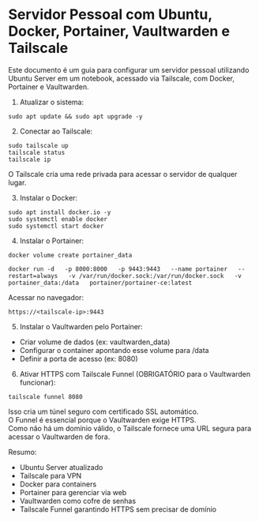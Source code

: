 # Servidor Pessoal com Ubuntu, Docker, Portainer, Vaultwarden e Tailscale

Este documento é um guia para configurar um servidor pessoal utilizando Ubuntu Server em um notebook, acessado via Tailscale, com Docker, Portainer e Vaultwarden.

1. Atualizar o sistema:
```
sudo apt update && sudo apt upgrade -y
```

2. Conectar ao Tailscale:
```
sudo tailscale up
tailscale status
tailscale ip
```
O Tailscale cria uma rede privada para acessar o servidor de qualquer lugar.

3. Instalar o Docker:
```
sudo apt install docker.io -y
sudo systemctl enable docker
sudo systemctl start docker
```

4. Instalar o Portainer:
```
docker volume create portainer_data

docker run -d   -p 8000:8000   -p 9443:9443   --name portainer   --restart=always   -v /var/run/docker.sock:/var/run/docker.sock   -v portainer_data:/data   portainer/portainer-ce:latest
```
Acessar no navegador:
```
https://<tailscale-ip>:9443
```

5. Instalar o Vaultwarden pelo Portainer:
- Criar volume de dados (ex: vaultwarden_data)
- Configurar o container apontando esse volume para /data
- Definir a porta de acesso (ex: 8080)

6. Ativar HTTPS com Tailscale Funnel (OBRIGATÓRIO para o Vaultwarden funcionar):
```
tailscale funnel 8080
```
Isso cria um túnel seguro com certificado SSL automático.  
O Funnel é essencial porque o Vaultwarden exige HTTPS.  
Como não há um domínio válido, o Tailscale fornece uma URL segura para acessar o Vaultwarden de fora.

Resumo:
- Ubuntu Server atualizado
- Tailscale para VPN
- Docker para containers
- Portainer para gerenciar via web
- Vaultwarden como cofre de senhas
- Tailscale Funnel garantindo HTTPS sem precisar de domínio
